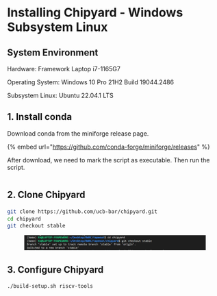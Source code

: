 # Installing Chipyard - Windows Subsystem Linux

## System Environment

Hardware: Framework Laptop i7-1165G7

Operating System: Windows 10 Pro 21H2 Build 19044.2486

Subsystem Linux: Ubuntu 22.04.1 LTS



## 1. Install conda

Download conda from the miniforge release page.

{% embed url="https://github.com/conda-forge/miniforge/releases" %}

After download, we need to mark the script as executable. Then run the script.

```
```

## 2. Clone Chipyard

```bash
git clone https://github.com/ucb-bar/chipyard.git
cd chipyard
git checkout stable
```

<figure><img src="../../.gitbook/assets/image (1).png" alt=""><figcaption></figcaption></figure>

## 3. Configure Chipyard

```bash
./build-setup.sh riscv-tools
```

